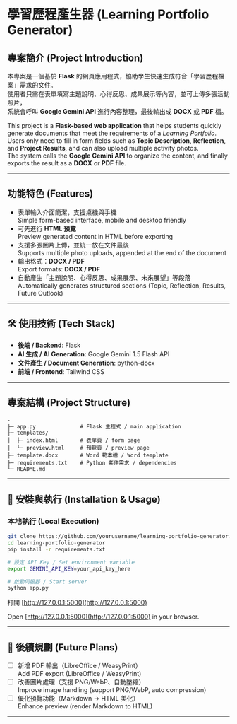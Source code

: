 # 學習歷程產生器 (Learning Portfolio Generator)

## 專案簡介 (Project Introduction)
本專案是一個基於 **Flask** 的網頁應用程式，協助學生快速生成符合「學習歷程檔案」需求的文件。  
使用者只需在表單填寫主題說明、心得反思、成果展示等內容，並可上傳多張活動照片，  
系統會呼叫 **Google Gemini API** 進行內容整理，最後輸出成 **DOCX** 或 **PDF** 檔。  

This project is a **Flask-based web application** that helps students quickly generate documents that meet the requirements of a *Learning Portfolio*.  
Users only need to fill in form fields such as **Topic Description**, **Reflection**, and **Project Results**, and can also upload multiple activity photos.  
The system calls the **Google Gemini API** to organize the content, and finally exports the result as a **DOCX** or **PDF** file.  

---

##  功能特色 (Features)
- 表單輸入介面簡潔，支援桌機與手機  
  Simple form-based interface, mobile and desktop friendly  
- 可先進行 **HTML 預覽**  
  Preview generated content in HTML before exporting  
- 支援多張圖片上傳，並統一放在文件最後  
  Supports multiple photo uploads, appended at the end of the document  
- 輸出格式：**DOCX / PDF**  
  Export formats: **DOCX / PDF**  
- 自動產生「主題說明、心得反思、成果展示、未來展望」等段落  
  Automatically generates structured sections (Topic, Reflection, Results, Future Outlook)  

---

## 🛠 使用技術 (Tech Stack)
- **後端 / Backend**: Flask  
- **AI 生成 / AI Generation**: Google Gemini 1.5 Flash API  
- **文件產生 / Document Generation**: python-docx  
- **前端 / Frontend**: Tailwind CSS  

---

## 專案結構 (Project Structure)
```
.
├─ app.py              # Flask 主程式 / main application
├─ templates/
│  ├─ index.html       # 表單頁 / form page
│  └─ preview.html     # 預覽頁 / preview page
├─ template.docx       # Word 範本檔 / Word template
├─ requirements.txt    # Python 套件需求 / dependencies
└─ README.md
```

---

## 🚀 安裝與執行 (Installation & Usage)

### 本地執行 (Local Execution)
```bash
git clone https://github.com/yourusername/learning-portfolio-generator.git
cd learning-portfolio-generator
pip install -r requirements.txt

# 設定 API Key / Set environment variable
export GEMINI_API_KEY=your_api_key_here

# 啟動伺服器 / Start server
python app.py
```
打開 [http://127.0.0.1:5000](http://127.0.0.1:5000)  

Open [http://127.0.0.1:5000](http://127.0.0.1:5000) in your browser.  

---

## 📑 後續規劃 (Future Plans)
- [ ] 新增 PDF 輸出（LibreOffice / WeasyPrint）  
  Add PDF export (LibreOffice / WeasyPrint)  
- [ ] 改善圖片處理（支援 PNG/WebP、自動壓縮）  
  Improve image handling (support PNG/WebP, auto compression)  
- [ ] 優化預覽功能（Markdown → HTML 美化）  
  Enhance preview (render Markdown to HTML)   

---
